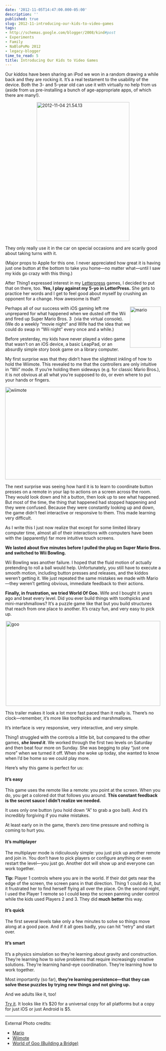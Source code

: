 ```yaml
---
date: '2012-11-05T14:47:00.000-05:00'
description: ''
published: true
slug: 2012-11-introducing-our-kids-to-video-games
tags:
- http://schemas.google.com/blogger/2008/kind#post
- Experiments
- Family
- NaBloPoMo 2012
- legacy-blogger
time_to_read: 5
title: Introducing Our Kids to Video Games
---
```


<p>Our kiddos have been sharing an iPod we won in a random drawing a while back and they are rocking it. It’s a real testament to the usability of the device. Both the 3- and 5-year old can use it with virtually no help from us (aside from us pre-installing a bunch of age-appropriate apps, of which there are many!).</p>
<p><img alt="2012-11-04 21.54.13" height="450" src="http://lh6.ggpht.com/-bIFlZNfWCkY/UJcwmCk6D1I/AAAAAAAAFM4/O2R1BjbK61k/2012-11-04%25252021.54.13%25255B3%25255D.png" style="float: none; margin: 3px auto; display: block;" title="2012-11-04 21.54.13" width="300" /></p>
<p>They only really use it in the car on special occasions and are scarily good about taking turns with it.</p>
<p>(Major props to Apple for this one. I never appreciated how great it is having just one button at the bottom to take you home—no matter what—until I saw my kids go crazy with this thing.)</p>
<p>After Thing1 expressed interest in my <a href="https://itunes.apple.com/us/app/letterpress-word-game/id526619424?mt=8">Letterpress</a> games, I decided to put that on there, too. <strong>Yes, I play against my 5-yo in LetterPress.</strong> She gets to practice her words and I get to feel good about myself by crushing an opponent for a change. How awesome is that?</p>
<p><img align="right" alt="mario" height="133" src="http://lh6.ggpht.com/-xpaHR5xOd4M/UJcwnPDyqOI/AAAAAAAAFNA/Xt__M5hyuuU/mario%25255B12%25255D.png" style="float: right; margin: 3px 0px; display: inline;" title="mario" width="100" />Perhaps all of our success with iOS gaming left me unprepared for what happened when we dusted off the Wii and fired up Super Mario Bros. 3&#160; (via the virtual console). (We do a weekly “movie night” and Wife had the idea that we could do swap in “Wii night” every once and a while.)</p>
<p>Before yesterday, my kids have never played a video game that wasn’t on an iOS device, a basic LeapPad, or an absurdly simple story book game on a library computer.</p>
<p>My first surprise was that they didn’t have the slightest inkling of how to hold the Wiimote. This revealed to me that the controllers are only intuitive in “Wii” mode. If you’re holding them sideways (e.g. for classic Mario Bros.), it is not obvious at all what you’re supposed to do, or even where to put your hands or fingers.</p>
<p><img alt="wiimote" height="300" src="http://lh4.ggpht.com/-4C6pCPbVqZU/UJcwo7tt9eI/AAAAAAAAFNI/VPNSSH3CuRM/wiimote%25255B2%25255D.jpg" style="float: none; margin: 3px auto; display: block;" title="wiimote" width="575" /></p>
<p>The next surprise was seeing how hard it is to learn to coordinate button presses on a remote in your lap to actions on a screen across the room. They would look down and hit a button, then look up to see what happened. But most of the time, the thing that happened had stopped happening and they were confused. Because they were constantly looking up and down, the game didn’t feel interactive or responsive to them. This made learning very difficult. </p>
<p>As I write this I just now realize that except for some limited library computer time, almost all of their interactions with computers have been with the (apparently) far more intuitive touch screens. </p>
<p><strong>We lasted about five minutes before I pulled the plug on Super Mario Bros. and switched to Wii Bowling.</strong></p>
<p>Wii Bowling was another failure. I hoped that the fluid motion of actually pretending to roll a ball would help. Unfortunately, you still have to execute a smooth motion, including button presses and releases, and the kiddos weren’t getting it. We just repeated the same mistakes we made with Mario—they weren’t getting obvious, immediate feedback to their actions.</p>
<p><strong>Finally, in frustration, we tried World Of Goo.</strong> Wife and I bought it years ago and beat every level. Did you ever build things with toothpicks and mini-marshmallows? It’s a puzzle game like that but you build structures that reach from one place to another. It’s crazy fun, and very easy to pick up. </p>
<p><img alt="goo" height="275" src="http://lh4.ggpht.com/-_lMHzMYVxSs/UJcwqiX2v3I/AAAAAAAAFNQ/9JTfUNzEZ00/goo%25255B2%25255D.jpg" style="float: none; margin: 3px auto; display: block;" title="goo" width="500" /></p>
<p>This trailer makes it look a lot more fast paced than it really is. There’s no clock—remember, it’s more like toothpicks and marshmallows.</p>  <p align="center"></p>
<p>It’s interface is very responsive, very interactive, and very simple. </p>
<p>Thing1 struggled with the controls a little bit, but compared to the other games, <strong><em>she loved it</em></strong>. We worked through the first two levels on Saturday and then beat four more on Sunday. She was begging to play “just one more” when we turned it off. When she woke up today, she wanted to know when I’d be home so we could play more. </p>
<p>Here’s why this game is perfect for us:</p>  <h4>It’s easy</h4>
<p>This game uses the remote like a remote: you point at the screen. When you do, you get a colored dot that follows you around. <strong>This constant feedback is the secret sauce I didn’t realize we needed.</strong></p>
<p>It uses only one button (you hold down “A” to grab a goo ball). And it’s incredibly forgiving if you make mistakes.</p>
<p>At least early on in the game, there’s zero time pressure and nothing is coming to hurt you.</p>  <h4>It’s multiplayer</h4>
<p>The multiplayer mode is ridiculously simple: you just pick up another remote and join in. You don’t have to pick players or configure anything or even restart the level—you just go. Another dot will show up and everyone can work together.</p>
<p><strong>Tip:</strong> Player 1 controls where you are in the world. If their dot gets near the edge of the screen, the screen pans in that direction. Thing 1 could do it, but it frustrated her to find herself flying all over the place. On the second night, I used the Player 1 remote so I could keep the screen panning under control while the kids used Players 2 and 3. They did <strong>much better </strong>this way.</p>  <h4>It’s quick</h4>
<p>The first several levels take only a few minutes to solve so things move along at a good pace. And if it all goes badly, you can hit “retry” and start over.</p>  <h4>It’s smart</h4>
<p>It’s a physics simulation so they’re learning about gravity and construction. They’re learning how to solve problems that require increasingly creative solutions. They’re learning hand-eye coordination. They’re learning how to work together. </p>
<p>Most importantly (so far), <strong>they’re learning persistence—that they can solve these puzzles by trying new things and not giving up.</strong></p>
<p>And we adults like it, too!</p>
<p><a href="http://2dboy.com/games.php">Try it</a>. It looks like it’s $20 for a universal copy for all platforms but a copy for just iOS or just Android is $5.</p>  <hr />
<p>External Photo credits:</p>  <ul>   <li><a href="http://pokedude911.deviantart.com/art/8-Bit-Mario-176989536">Mario</a> </li>    <li><a href="http://multiplayerblog.mtv.com/2011/01/24/3ds-nintendo-features-done-befor/2/">Wiimote</a> </li>    <li><a href="http://pclosmag.com/html/Issues/201008/page18.html">World of Goo (Building a Bridge)</a> </li> </ul>